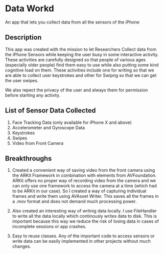 #  Data Workd
 An app that lets you collect data from all the sensors of the iPhone

## Description

This app was created with the mission to let Researchers Collect data from the iPhone Sensors while keeping the user busy in some interactive activity. 
These activities are carefully designed so that people of various ages (especially older people) find them easy to use while also putting some kind cognitive load on them. These activities include one for writing so that we are able to collect user keystrokes and other for Swipng so that we can get the user swipes. 

We also repect the privacy of the user and always them for permission before starting any activity.


## List of Sensor Data Collected
1. Face Tracking Data (only available for iPhone X and above)
2. Accelerometer and Gyroscope Data
3. Keystrokes
4. Swipes
5. Video from Front Camera


## Breakthroughs
1. Created a convenient way of saving video from the front camera using the ARKit Framework in combination with elements from AVFoundation. 
ARKit offers no proper way of recording video from the camera and we can only use one framework to access the camera at a time (which had to be ARKit in our case). So I created a way of capturing individual frames and write them using AVAsset Writer. This saves all the frames in a .mov format and does not demand much processing power.

2. Also created an interesting way of writnig data locally. I use FileHandler to write all the data locally which continously writes data to disk. This is important because this way we reduce the risk of losing data in cases of incomplete sessions or app crashes.

3. Easy to reuse classes. Any of the important code to access sensors or write data can be easily implemented in other projects without much changes.

